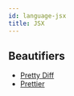 ```yaml
---
id: language-jsx
title: JSX
---
```

## Beautifiers
- [Pretty Diff](/docs/beautifier-pretty-diff.html)
- [Prettier](/docs/beautifier-prettier.html)